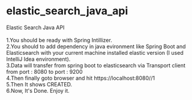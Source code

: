# elastic_search_java_api
Elastic Search Java API
<br /><br />1.You should be ready with Spring Intillizer.
<br />2.You should to add dependency in java evironment like Spring Boot and Elasticsearch with your current machine installed elastic version (I used IntelliJ Idea environment).
<br />3.Data will transfer from spring boot to elasticsearch via Transport client from port : 8080 to port : 9200
<br />4.Then finally goto browser and hit https://localhost:8080/<your mapping style>/1
<br />5.Then It shows CREATED.
<br />6.Now, It's Done. Enjoy it.
